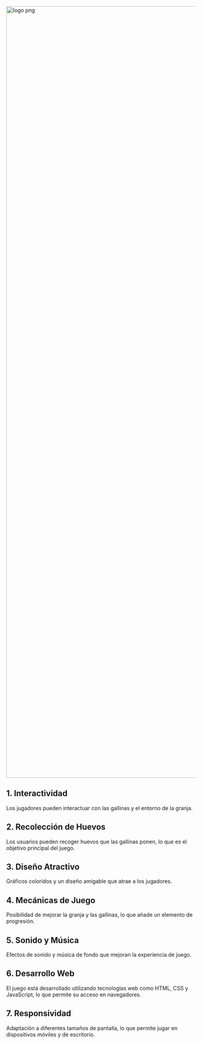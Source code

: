 <img width="2048" height="2048" alt="logo png" src="https://github.com/user-attachments/assets/ecd8be8c-28f0-47d1-bf42-7927f1bcb7ba" />

## 1. Interactividad
Los jugadores pueden interactuar con las gallinas y el entorno de la granja.

## 2. Recolección de Huevos
Los usuarios pueden recoger huevos que las gallinas ponen, lo que es el objetivo principal del juego.

## 3. Diseño Atractivo
Gráficos coloridos y un diseño amigable que atrae a los jugadores.

## 4. Mecánicas de Juego
Posibilidad de mejorar la granja y las gallinas, lo que añade un elemento de progresión.

## 5. Sonido y Música
Efectos de sonido y música de fondo que mejoran la experiencia de juego.

## 6. Desarrollo Web
El juego está desarrollado utilizando tecnologías web como HTML, CSS y JavaScript, lo que permite su acceso en navegadores.

## 7. Responsividad
Adaptación a diferentes tamaños de pantalla, lo que permite jugar en dispositivos móviles y de escritorio.
